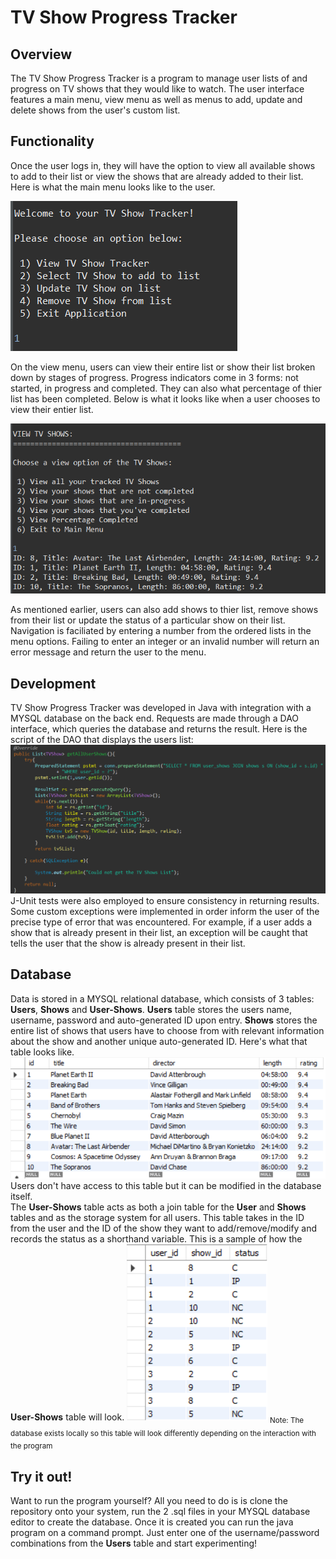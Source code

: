 # TV Show Progress Tracker

## Overview

The TV Show Progress Tracker is a program to manage user lists of and progress on TV shows that they would like to watch. The user interface features a main menu, view menu as well as menus to add, update and delete shows from the user's custom list.

  

## Functionality

Once the user logs in, they will have the option to view all available shows to add to their list or view the shows that are already added to their list. Here is what the main menu looks like to the user.

<img  src="resources/Images/main_menu.png">


On the view menu, users can view their entire list or show their list broken down by stages of progress. Progress indicators come in 3 forms: not started, in progress and completed. They can also what percentage of thier list has been completed. Below is what it looks like when a user chooses to view their entier list.

<img  src="resources/Images/view_menu.png">

As mentioned earlier, users can also add shows to thier list, remove shows from their list or update the status of a particular show on their list. Navigation is faciliated by entering a number from the ordered lists in the menu options. Failing to enter an integer or an invalid number will return an error message and return the user to the menu.
## Development
TV Show Progress Tracker was developed in Java with integration with a MYSQL database on the back end. Requests are made through a DAO interface, which queries the database and returns the result. Here is the script of the DAO that displays the users list:
<img src="resources/Images/DAO_example.png">
J-Unit tests were also employed to ensure consistency in returning results. Some custom exceptions were implemented in order inform the user of the precise type of error that was encountered. For example, if a user adds a show that is already present in their list, an exception will be caught that tells the user that the show is already present in their list.
## Database
Data is stored in a MYSQL relational database, which consists of 3 tables: <b>Users</b>, <b>Shows</b> and <b>User-Shows</b>. <b>Users</b> table stores the users name, username, password and auto-generated ID upon entry. <b>Shows</b> stores the entire list of shows that users have to choose from with relevant information about the show and another unique auto-generated ID. Here's what that table looks like.
<img src="resources/Images/shows_table.png">
Users don't have access to this table but it can be modified in the database itself.
<br>
The <b>User-Shows</b> table acts as both a join table for the <b>User</b> and <b>Shows</b> tables and as the storage system for all users. This table takes in the ID from the user and the ID of the show they want to add/remove/modify and records the status as a shorthand variable. This is a sample of how the <b>User-Shows</b> table will look.
<img src="resources/Images/user_shows_table.png">
<sub>Note: The database exists locally so this table will look differently depending on the interaction with the program</sub>
## Try it out!
Want to run the program yourself?
All you need to do is is clone the repository onto your system, run the 2 .sql files in your MYSQL database editor to create the database. Once it is created you can run the java program on a command prompt. Just enter one of the username/password combinations from the <b>Users</b> table and start experimenting!